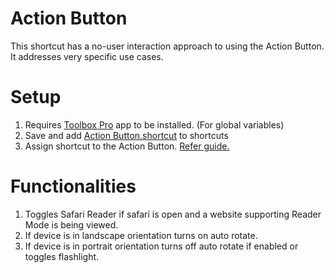 # Action Button
This shortcut has a no-user interaction approach to using the Action Button. It addresses very specific use cases.

# Setup
1. Requires [Toolbox Pro](https://apps.apple.com/us/app/toolbox-pro-for-shortcuts/id1476205977) app to be installed. (For global variables)
2. Save and add [Action Button.shortcut](Action%20Button.shortcut) to shortcuts
3. Assign shortcut to the Action Button. [Refer guide.](https://support.apple.com/guide/shortcuts/run-shortcuts-with-the-action-button-apdfea15680b/ios)

# Functionalities 
1. Toggles Safari Reader if safari is open and a website supporting Reader Mode is being viewed.
2. If device is in landscape orientation turns on auto rotate.
3. If device is in portrait orientation turns off auto rotate if enabled or toggles flashlight.